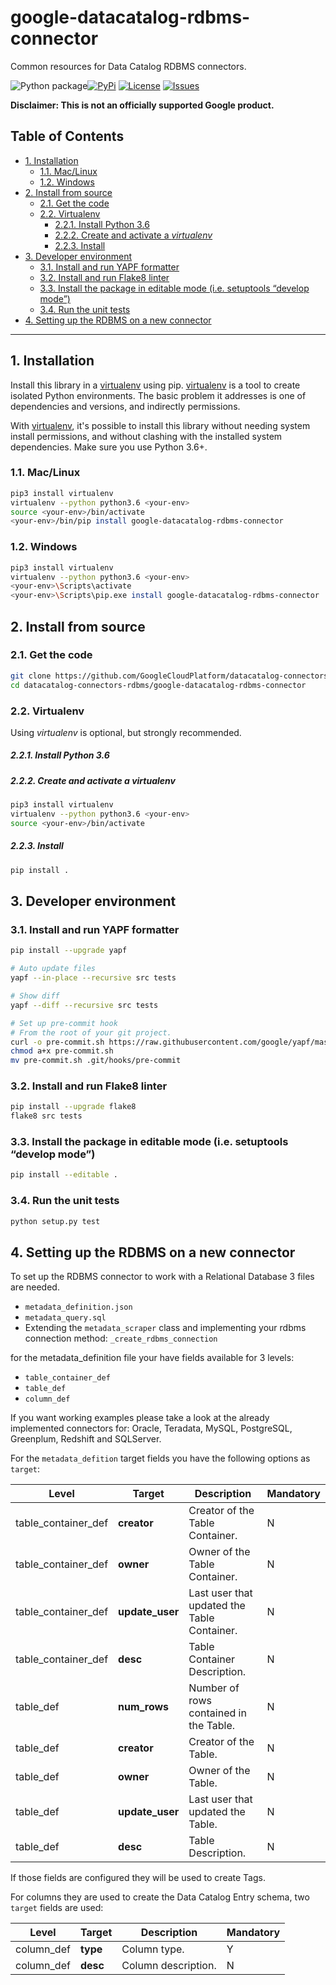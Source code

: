 # google-datacatalog-rdbms-connector

Common resources for Data Catalog RDBMS connectors.

![Python package](2)[![PyPi][3]][4] [![License][5]][5] [![Issues][6]][7]

**Disclaimer: This is not an officially supported Google product.**

<!--
  ⚠️ DO NOT UPDATE THE TABLE OF CONTENTS MANUALLY ️️⚠️
  run `npx markdown-toc -i README.md`.

  Please stick to 80-character line wraps as much as you can.
-->

## Table of Contents

<!-- toc -->

- [1. Installation](#1-installation)
  * [1.1. Mac/Linux](#11-maclinux)
  * [1.2. Windows](#12-windows)
- [2. Install from source](#2-install-from-source)
  * [2.1. Get the code](#21-get-the-code)
  * [2.2. Virtualenv](#22-virtualenv)
      - [2.2.1. Install Python 3.6](#221-install-python-36)
      - [2.2.2. Create and activate a *virtualenv*](#222-create-and-activate-a-virtualenv)
      - [2.2.3. Install](#223-install)
- [3. Developer environment](#3-developer-environment)
  * [3.1. Install and run YAPF formatter](#31-install-and-run-yapf-formatter)
  * [3.2. Install and run Flake8 linter](#32-install-and-run-flake8-linter)
  * [3.3. Install the package in editable mode (i.e. setuptools “develop mode”)](#33-install-the-package-in-editable-mode-ie-setuptools-develop-mode)
  * [3.4. Run the unit tests](#34-run-the-unit-tests)
- [4. Setting up the RDBMS on a new connector](#4-setting-up-the-rdbms-on-a-new-connector)

<!-- tocstop -->

-----

## 1. Installation

Install this library in a [virtualenv][1] using pip. [virtualenv][1] is a tool to
create isolated Python environments. The basic problem it addresses is one of
dependencies and versions, and indirectly permissions.

With [virtualenv][1], it's possible to install this library without needing system
install permissions, and without clashing with the installed system
dependencies. Make sure you use Python 3.6+.


### 1.1. Mac/Linux

```bash
pip3 install virtualenv
virtualenv --python python3.6 <your-env>
source <your-env>/bin/activate
<your-env>/bin/pip install google-datacatalog-rdbms-connector
```


### 1.2. Windows

```bash
pip3 install virtualenv
virtualenv --python python3.6 <your-env>
<your-env>\Scripts\activate
<your-env>\Scripts\pip.exe install google-datacatalog-rdbms-connector
```

## 2. Install from source

### 2.1. Get the code

````bash
git clone https://github.com/GoogleCloudPlatform/datacatalog-connectors-rdbms/
cd datacatalog-connectors-rdbms/google-datacatalog-rdbms-connector
````

### 2.2. Virtualenv

Using *virtualenv* is optional, but strongly recommended.

##### 2.2.1. Install Python 3.6

##### 2.2.2. Create and activate a *virtualenv*

```bash
pip3 install virtualenv
virtualenv --python python3.6 <your-env>
source <your-env>/bin/activate
```

##### 2.2.3. Install

```bash
pip install .
```

## 3. Developer environment

### 3.1. Install and run YAPF formatter

```bash
pip install --upgrade yapf

# Auto update files
yapf --in-place --recursive src tests

# Show diff
yapf --diff --recursive src tests

# Set up pre-commit hook
# From the root of your git project.
curl -o pre-commit.sh https://raw.githubusercontent.com/google/yapf/master/plugins/pre-commit.sh
chmod a+x pre-commit.sh
mv pre-commit.sh .git/hooks/pre-commit
```

### 3.2. Install and run Flake8 linter

```bash
pip install --upgrade flake8
flake8 src tests
```

### 3.3. Install the package in editable mode (i.e. setuptools “develop mode”)

```bash
pip install --editable .
```

### 3.4. Run the unit tests

```bash
python setup.py test
```

## 4. Setting up the RDBMS on a new connector
To set up the RDBMS connector to work with a Relational Database 3 files are needed.
* `metadata_definition.json`
* `metadata_query.sql`
* Extending the `metadata_scraper` class and implementing your rdbms connection method: `_create_rdbms_connection`

for the metadata_definition file your have fields available for 3 levels:
* `table_container_def`
* `table_def`
* `column_def`

If you want working examples please take a look at the already implemented connectors for: Oracle, Teradata, MySQL,
PostgreSQL, Greenplum, Redshift and SQLServer.

For the `metadata_defition` target fields you have the following options as `target`:

| Level               | Target          | Description                                 | Mandatory | 
| ---                 | ---             | ---                                         | ---       | 
| table_container_def | **creator**     | Creator of the Table Container.             |  N        |
| table_container_def | **owner**       | Owner of the Table Container.               |  N        | 
| table_container_def | **update_user** | Last user that updated the Table Container. |  N        | 
| table_container_def | **desc**        | Table Container Description.                |  N        | 
| table_def           | **num_rows**    | Number of rows contained in the Table.      |  N        | 
| table_def           | **creator**     | Creator of the Table.                       |  N        | 
| table_def           | **owner**       | Owner of the Table.                         |  N        | 
| table_def           | **update_user** | Last user that updated the Table.           |  N        | 
| table_def           | **desc**        | Table Description.                          |  N        | 


If those fields are configured they will be used to create Tags.


For columns they are used to create the Data Catalog Entry schema, two `target` fields are used:

| Level      | Target   | Description         | Mandatory | 
| ---        | ---      | ---                 | ---       |  
| column_def | **type** | Column type.        |  Y        | 
| column_def | **desc** | Column description. |  N        |


[1]: https://virtualenv.pypa.io/en/latest/
[2]: https://github.com/GoogleCloudPlatform/datacatalog-connectors-rdbms/workflows/Python%20package/badge.svg?branch=master
[3]: https://img.shields.io/pypi/v/google-datacatalog-rdbms-connector.svg
[4]: https://pypi.org/project/google-datacatalog-rdbms-connector/
[5]: https://img.shields.io/github/license/GoogleCloudPlatform/datacatalog-connectors-rdbms.svg
[6]: https://img.shields.io/github/issues/GoogleCloudPlatform/datacatalog-connectors-rdbms.svg
[7]: https://github.com/GoogleCloudPlatform/datacatalog-connectors-rdbms/issues